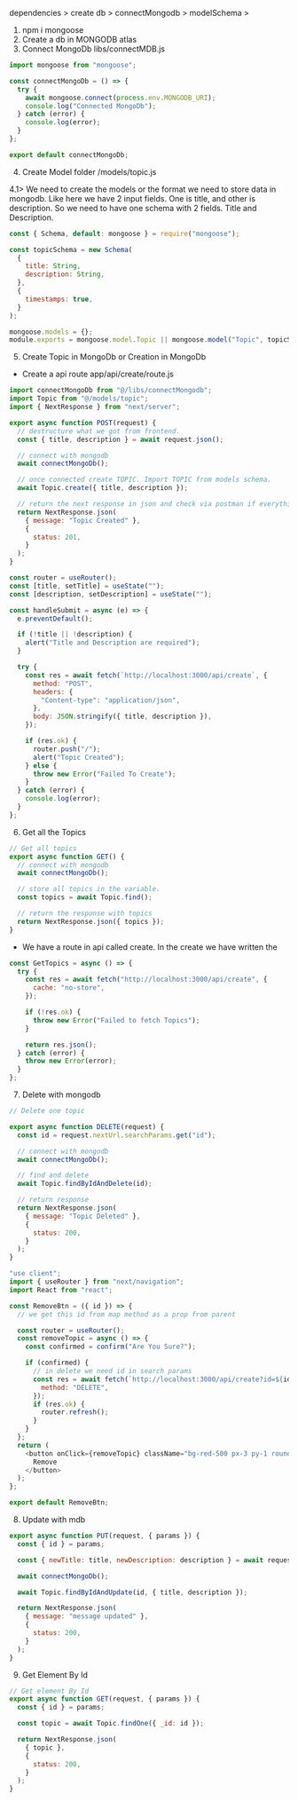 dependencies > create db > connectMongodb > modelSchema >

1. npm i mongoose
2. Create a db in MONGODB atlas
3. Connect MongoDb
   libs/connectMDB.js

```js
import mongoose from "mongoose";

const connectMongoDb = () => {
  try {
    await mongoose.connect(process.env.MONGODB_URI);
    console.log("Connected MongoDb");
  } catch (error) {
    console.log(error);
  }
};

export default connectMongoDb;
```

4. Create Model folder
   /models/topic.js

4.1> We need to create the models or the format we need to store data in mongodb. Like here we have 2 input fields. One is title, and other is description. So we need to have one schema with 2 fields. Title and Description.

```js
const { Schema, default: mongoose } = require("mongoose");

const topicSchema = new Schema(
  {
    title: String,
    description: String,
  },
  {
    timestamps: true,
  }
);

mongoose.models = {};
module.exports = mongoose.model.Topic || mongoose.model("Topic", topicSchema);
```

5. Create Topic in MongoDb or Creation in MongoDb

- Create a api route
  app/api/create/route.js

<!-- TO CHECK WITH POSTMAN -->

```js
import connectMongoDb from "@/libs/connectMongodb";
import Topic from "@/models/topic";
import { NextResponse } from "next/server";

export async function POST(request) {
  // destructure what we got from frontend.
  const { title, description } = await request.json();

  // connect with mongodb
  await connectMongoDb();

  // once connected create TOPIC. Import TOPIC from models schema.
  await Topic.create({ title, description });

  // return the next response in json and check via postman if everything is working
  return NextResponse.json(
    { message: "Topic Created" },
    {
      status: 201,
    }
  );
}
```

<!-- FROM front end -->

```js
const router = useRouter();
const [title, setTitle] = useState("");
const [description, setDescription] = useState("");

const handleSubmit = async (e) => {
  e.preventDefault();

  if (!title || !description) {
    alert("Title and Description are required");
  }

  try {
    const res = await fetch(`http://localhost:3000/api/create`, {
      method: "POST",
      headers: {
        "Content-type": "application/json",
      },
      body: JSON.stringify({ title, description }),
    });

    if (res.ok) {
      router.push("/");
      alert("Topic Created");
    } else {
      throw new Error("Failed To Create");
    }
  } catch (error) {
    console.log(error);
  }
};
```

6. Get all the Topics
<!-- TO CHECK WITH POSTMAN -->

```js
// Get all topics
export async function GET() {
  // connect with mongodb
  await connectMongoDb();

  // store all topics in the variable.
  const topics = await Topic.find();

  // return the response with topics
  return NextResponse.json({ topics });
}
```

<!-- From Front End -->

- We have a route in api called create. In the create we have written the

```js
const GetTopics = async () => {
  try {
    const res = await fetch("http://localhost:3000/api/create", {
      cache: "no-store",
    });

    if (!res.ok) {
      throw new Error("Failed to fetch Topics");
    }

    return res.json();
  } catch (error) {
    throw new Error(error);
  }
};
```

7. Delete with mongodb
<!-- TO CHECK WITH POSTMAN -->

```js
// Delete one topic

export async function DELETE(request) {
  const id = request.nextUrl.searchParams.get("id");

  // connect with mongodb
  await connectMongoDb();

  // find and delete
  await Topic.findByIdAndDelete(id);

  // return response
  return NextResponse.json(
    { message: "Topic Deleted" },
    {
      status: 200,
    }
  );
}
```

<!-- From front end -->

```js
"use client";
import { useRouter } from "next/navigation";
import React from "react";

const RemoveBtn = ({ id }) => {
  // we get this id from map method as a prop from parent

  const router = useRouter();
  const removeTopic = async () => {
    const confirmed = confirm("Are You Sure?");

    if (confirmed) {
      // in delete we need id in search params
      const res = await fetch(`http://localhost:3000/api/create?id=${id}`, {
        method: "DELETE",
      });
      if (res.ok) {
        router.refresh();
      }
    }
  };
  return (
    <button onClick={removeTopic} className="bg-red-500 px-3 py-1 rounded-2xl">
      Remove
    </button>
  );
};

export default RemoveBtn;
```

8. Update with mdb
<!-- TO CHECK WITH POSTMAN -->

```js
export async function PUT(request, { params }) {
  const { id } = params;

  const { newTitle: title, newDescription: description } = await request.json();

  await connectMongoDb();

  await Topic.findByIdAndUpdate(id, { title, description });

  return NextResponse.json(
    { message: "message updated" },
    {
      status: 200,
    }
  );
}
```

9. Get Element By Id
<!-- TO CHECK WITH POSTMAN -->

```js
// Get element By Id
export async function GET(request, { params }) {
  const { id } = params;

  const topic = await Topic.findOne({ _id: id });

  return NextResponse.json(
    { topic },
    {
      status: 200,
    }
  );
}
```

